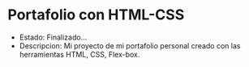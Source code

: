 <h1>Portafolio con  HTML-CSS</h1>

- Estado: Finalizado...
- Descripcion: Mi proyecto de mi portafolio personal creado con las herramientas HTML, CSS, Flex-box.
